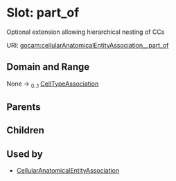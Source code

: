
# Slot: part_of

Optional extension allowing hierarchical nesting of CCs

URI: [gocam:cellularAnatomicalEntityAssociation__part_of](https://w3id.org/gocam/cellularAnatomicalEntityAssociation__part_of)


## Domain and Range

None &#8594;  <sub>0..1</sub> [CellTypeAssociation](CellTypeAssociation.md)

## Parents


## Children


## Used by

 * [CellularAnatomicalEntityAssociation](CellularAnatomicalEntityAssociation.md)
